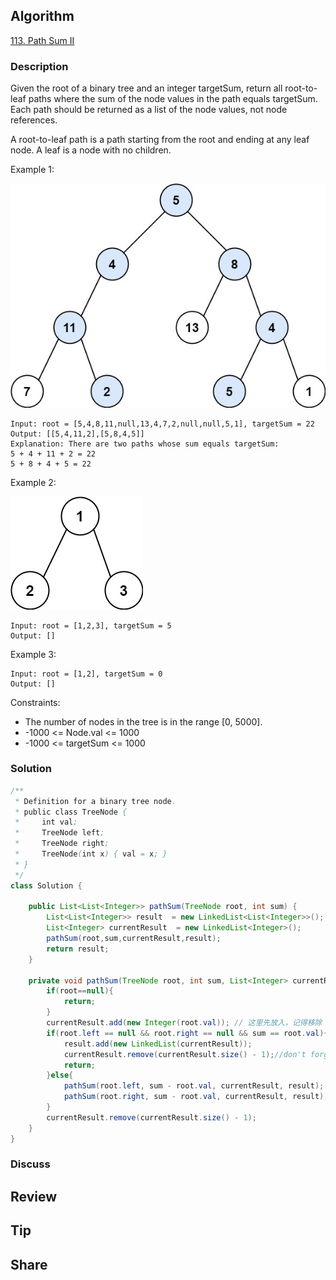 ## Algorithm

[113. Path Sum II](https://leetcode.com/problems/path-sum-ii/)

### Description

Given the root of a binary tree and an integer targetSum, return all root-to-leaf paths where the sum of the node values in the path equals targetSum. Each path should be returned as a list of the node values, not node references.

A root-to-leaf path is a path starting from the root and ending at any leaf node. A leaf is a node with no children.

Example 1:

![](assets/20220214-afb77200.png)

```
Input: root = [5,4,8,11,null,13,4,7,2,null,null,5,1], targetSum = 22
Output: [[5,4,11,2],[5,8,4,5]]
Explanation: There are two paths whose sum equals targetSum:
5 + 4 + 11 + 2 = 22
5 + 8 + 4 + 5 = 22
```

Example 2:

![](assets/20220214-4f337fa4.png)

```
Input: root = [1,2,3], targetSum = 5
Output: []
```

Example 3:

```
Input: root = [1,2], targetSum = 0
Output: []
```

Constraints:

- The number of nodes in the tree is in the range [0, 5000].
- -1000 <= Node.val <= 1000
- -1000 <= targetSum <= 1000

### Solution

```java
/**
 * Definition for a binary tree node.
 * public class TreeNode {
 *     int val;
 *     TreeNode left;
 *     TreeNode right;
 *     TreeNode(int x) { val = x; }
 * }
 */
class Solution {

    public List<List<Integer>> pathSum(TreeNode root, int sum) {
        List<List<Integer>> result  = new LinkedList<List<Integer>>();
	    List<Integer> currentResult  = new LinkedList<Integer>();
        pathSum(root,sum,currentResult,result);
	    return result;
    }

    private void pathSum(TreeNode root, int sum, List<Integer> currentResult, List<List<Integer>> result) {
        if(root==null){
            return;
        }
        currentResult.add(new Integer(root.val)); // 这里先放入，记得移除
        if(root.left == null && root.right == null && sum == root.val){
            result.add(new LinkedList(currentResult));
            currentResult.remove(currentResult.size() - 1);//don't forget to remove the last integer
            return;
        }else{
            pathSum(root.left, sum - root.val, currentResult, result);
            pathSum(root.right, sum - root.val, currentResult, result);
        }
        currentResult.remove(currentResult.size() - 1);
    }
}
```

### Discuss

## Review


## Tip


## Share
